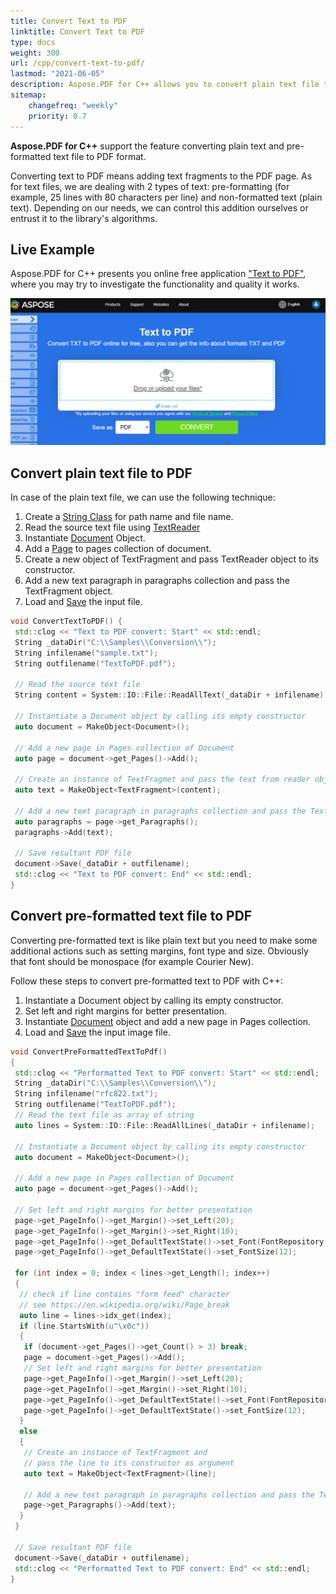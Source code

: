 ```yaml
---
title: Convert Text to PDF 
linktitle: Convert Text to PDF
type: docs
weight: 300
url: /cpp/convert-text-to-pdf/
lastmod: "2021-06-05"
description: Aspose.PDF for C++ allows you to convert plain text file to PDF or to convert pre-formatted text file to PDF.
sitemap:
    changefreq: "weekly"
    priority: 0.7
---
```


**Aspose.PDF for C++** support the feature converting plain text and pre-formatted text file to PDF format.

Converting text to PDF means adding text fragments to the PDF page. As for text files, we are dealing with 2 types of text: pre-formatting (for example, 25 lines with 80 characters per line) and non-formatted text (plain text). Depending on our needs, we can control this addition ourselves or entrust it to the library's algorithms.

## Live Example

Aspose.PDF for C++ presents you online free application ["Text to PDF"](https://products.aspose.app/pdf/conversion/txt-to-pdf), where you may try to investigate the functionality and quality it works.

[![How to convert Text to PDF](text_to_pdf.png)](https://products.aspose.app/pdf/conversion/txt-to-pdf)

## Convert plain text file to PDF

In case of the plain text file, we can use the following technique:

1. Create a [String Class](https://apireference.aspose.com/pdf/cpp/class/system.string) for path name and file name.
1. Read the source text file using [TextReader](https://apireference.aspose.com/pdf/cpp/class/system.i_o.text_reader/.)
1. Instantiate [Document](https://apireference.aspose.com/pdf/cpp/class/aspose.pdf.document) Object.
1. Add a [Page](https://apireference.aspose.com/pdf/cpp/class/aspose.pdf.page) to pages collection of document.
1. Create a new object of TextFragment and pass TextReader object to its constructor.
1. Add a new text paragraph in paragraphs collection and pass the TextFragment object.
1. Load and [Save](https://apireference.aspose.com/pdf/cpp/class/aspose.pdf.document#ac082fe8e67b25685fc51d33e804269fa) the input file.

```cpp
void ConvertTextToPDF() {
 std::clog << "Text to PDF convert: Start" << std::endl;
 String _dataDir("C:\\Samples\\Conversion\\");
 String infilename("sample.txt");
 String outfilename("TextToPDF.pdf");

 // Read the source text file
 String content = System::IO::File::ReadAllText(_dataDir + infilename);

 // Instantiate a Document object by calling its empty constructor
 auto document = MakeObject<Document>();

 // Add a new page in Pages collection of Document
 auto page = document->get_Pages()->Add();

 // Create an instance of TextFragmet and pass the text from reader object to its constructor as argument
 auto text = MakeObject<TextFragment>(content);

 // Add a new text paragraph in paragraphs collection and pass the TextFragment object
 auto paragraphs = page->get_Paragraphs();
 paragraphs->Add(text);

 // Save resultant PDF file
 document->Save(_dataDir + outfilename);
 std::clog << "Text to PDF convert: End" << std::endl;
}
```

## Convert pre-formatted text file to PDF

Converting pre-formatted text is like plain text but you need to make some additional actions such as setting margins, font type and size. Obviously that font should be monospace (for example Courier New).

Follow these steps to convert pre-formatted text to PDF with C++:

1. Instantiate a Document object by calling its empty constructor.
1. Set left and right margins for better presentation.
1. Instantiate [Document](https://apireference.aspose.com/pdf/cpp/class/aspose.pdf.document) object and add a new page in Pages collection.
1. Load and [Save](https://apireference.aspose.com/pdf/cpp/class/aspose.pdf.document#ac082fe8e67b25685fc51d33e804269fa) the input image file.

```cpp
void ConvertPreFormattedTextToPdf()
{
 std::clog << "Performatted Text to PDF convert: Start" << std::endl;
 String _dataDir("C:\\Samples\\Conversion\\");
 String infilename("rfc822.txt");
 String outfilename("TextToPDF.pdf");
 // Read the text file as array of string
 auto lines = System::IO::File::ReadAllLines(_dataDir + infilename);

 // Instantiate a Document object by calling its empty constructor
 auto document = MakeObject<Document>();

 // Add a new page in Pages collection of Document
 auto page = document->get_Pages()->Add();

 // Set left and right margins for better presentation
 page->get_PageInfo()->get_Margin()->set_Left(20);
 page->get_PageInfo()->get_Margin()->set_Right(10);
 page->get_PageInfo()->get_DefaultTextState()->set_Font(FontRepository::FindFont(u"Courier New"));
 page->get_PageInfo()->get_DefaultTextState()->set_FontSize(12);

 for (int index = 0; index < lines->get_Length(); index++)
 {
  // check if line contains "form feed" character
  // see https://en.wikipedia.org/wiki/Page_break
  auto line = lines->idx_get(index);
  if (line.StartsWith(u"\x0c"))
  {
   if (document->get_Pages()->get_Count() > 3) break;
   page = document->get_Pages()->Add();
   // Set left and right margins for better presentation
   page->get_PageInfo()->get_Margin()->set_Left(20);
   page->get_PageInfo()->get_Margin()->set_Right(10);
   page->get_PageInfo()->get_DefaultTextState()->set_Font(FontRepository::FindFont(u"Courier New"));
   page->get_PageInfo()->get_DefaultTextState()->set_FontSize(12);
  }
  else
  {
   // Create an instance of TextFragment and
   // pass the line to its constructor as argument
   auto text = MakeObject<TextFragment>(line);

   // Add a new text paragraph in paragraphs collection and pass the TextFragment object
   page->get_Paragraphs()->Add(text);
  }
 }

 // Save resultant PDF file
 document->Save(_dataDir + outfilename);
 std::clog << "Performatted Text to PDF convert: End" << std::endl;
}
```
